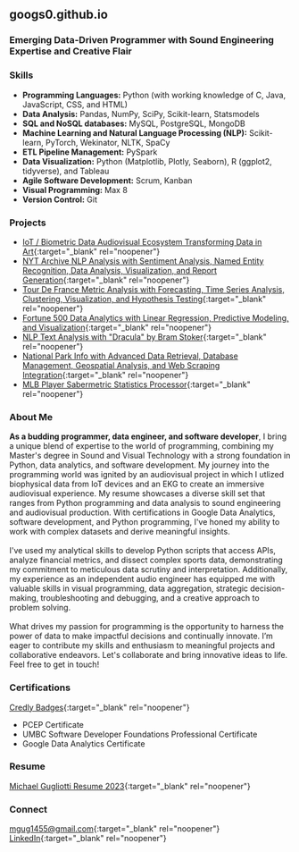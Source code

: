 ## googs0.github.io

### Emerging Data-Driven Programmer with Sound Engineering Expertise and Creative Flair

### Skills
- **Programming Languages:** Python (with working knowledge of C, Java, JavaScript, CSS, and HTML)
- **Data Analysis:** Pandas, NumPy, SciPy, Scikit-learn, Statsmodels
- **SQL and NoSQL databases:** MySQL, PostgreSQL, MongoDB
- **Machine Learning and Natural Language Processing (NLP):** Scikit-learn, PyTorch, Wekinator, NLTK, SpaCy
- **ETL Pipeline Management:** PySpark
- **Data Visualization:** Python (Matplotlib, Plotly, Seaborn), R (ggplot2, tidyverse), and Tableau
- **Agile Software Development:** Scrum, Kanban
- **Visual Programming:** Max 8 
- **Version Control:** Git 

### Projects
- [IoT / Biometric Data Audiovisual Ecosystem Transforming Data in Art](https://github.com/googs0/Audiovisual_IoT_EKG/tree/main){:target="_blank" rel="noopener"}
- [NYT Archive NLP Analysis with Sentiment Analysis, Named Entity Recognition, Data Analysis, Visualization, and Report Generation](https://github.com/googs0/NYT_Text_Analysis_Toolkit){:target="_blank" rel="noopener"}
- [Tour De France Metric Analysis with Forecasting, Time Series Analysis, Clustering, Visualization, and Hypothesis Testing](https://github.com/googs0/TourDeFrance_Stages_Analysis){:target="_blank" rel="noopener"}
- [Fortune 500 Data Analytics with Linear Regression, Predictive Modeling, and Visualization](https://github.com/googs0/Fortune500_analytics){:target="_blank" rel="noopener"}
- [NLP Text Analysis with "Dracula" by Bram Stoker](https://github.com/googs0/Dracula_NLP_Analytics){:target="_blank" rel="noopener"}
- [National Park Info with Advanced Data Retrieval, Database Management, Geospatial Analysis, and Web Scraping Integration](https://github.com/googs0/National_Park_Info_Analysis){:target="_blank" rel="noopener"}
- [MLB Player Sabermetric Statistics Processor](https://github.com/googs0/MLB_Player_Stats_Processor){:target="_blank" rel="noopener"}

### About Me
**As a budding programmer, data engineer, and software developer**, I bring a unique blend of expertise to the world of programming, combining my Master's degree in Sound and Visual Technology with a strong foundation in Python, data analytics, and software development. My journey into the programming world was ignited by an audiovisual project in which I utlized biophysical data from IoT devices and an EKG to create an immersive audiovisual experience. My resume showcases a diverse skill set that ranges from Python programming and data analysis to sound engineering and audiovisual production. With certifications in Google Data Analytics, software development, and Python programming, I've honed my ability to work with complex datasets and derive meaningful insights.
<br>
<br>
I've used my analytical skills to develop Python scripts that access APIs, analyze financial metrics, and dissect complex sports data, demonstrating my commitment to meticulous data scrutiny and interpretation. Additionally, my experience as an independent audio engineer has equipped me with valuable skills in visual programming, data aggregation, strategic decision-making, troubleshooting and debugging, and a creative approach to problem solving.
<br>
<br>
What drives my passion for programming is the opportunity to harness the power of data to make impactful decisions and continually innovate. I’m eager to contribute my skills and enthusiasm to meaningful projects and collaborative endeavors. Let's collaborate and bring innovative ideas to life. Feel free to get in touch! 

### Certifications 

[Credly Badges](https://www.credly.com/users/michael-gugliotti/badges){:target="_blank" rel="noopener"}

- PCEP Certificate
- UMBC Software Developer Foundations Professional Certificate
- Google Data Analytics Certificate

### Resume
[Michael Gugliotti Resume 2023](/assets/Michael-Gugliotti-Resume-Programming-2023-[Baltimore-Orioles].pdf){:target="_blank" rel="noopener"}

### Connect
[mgug1455@gmail.com](mailto:mgug1455@gmail.com){:target="_blank" rel="noopener"}
  <br>
[LinkedIn](https://www.linkedin.com/in/mgug1455/){:target="_blank" rel="noopener"}
